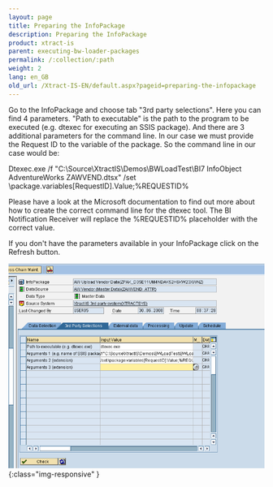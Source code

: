 ```yaml
---
layout: page
title: Preparing the InfoPackage
description: Preparing the InfoPackage
product: xtract-is
parent: executing-bw-loader-packages
permalink: /:collection/:path
weight: 2
lang: en_GB
old_url: /Xtract-IS-EN/default.aspx?pageid=preparing-the-infopackage
---
```


Go to the InfoPackage and choose tab "3rd party selections". Here you can find 4 parameters. "Path to executable" is the path to the program to be executed (e.g. dtexec for executing an SSIS package). And there are 3 additional parameters for the command line. In our case we must provide the Request ID to the variable of the package. So the command line in our case would be:

Dtexec.exe /f "C:\Source\XtractIS\Demos\BWLoadTest\BI7 InfoObject AdventureWorks ZAWVEND.dtsx" /set \package.variables[RequestID].Value;%REQUESTID%

Please have a look at the Microsoft documentation to find out more about how to create the correct command line for the dtexec tool. The BI Notification Receiver will replace the %REQUESTID% placeholder with the correct value.

If you don't have the parameters available in your InfoPackage click on the Refresh button.

![Notification-Server-Settings-InfoPackage](/img/content/Notification-Server-Settings-InfoPackage.png){:class="img-responsive" }